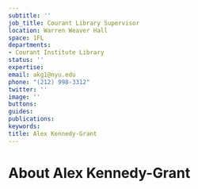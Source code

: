 ```yaml
---
subtitle: ''
job_title: Courant Library Supervisor
location: Warren Weaver Hall
space: 1FL
departments:
- Courant Institute Library
status: ''
expertise: 
email: akg1@nyu.edu
phone: "(212) 998-3312"
twitter: ''
image: ''
buttons: 
guides: 
publications: 
keywords: 
title: Alex Kennedy-Grant
---
```


# About Alex Kennedy-Grant